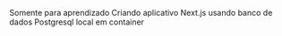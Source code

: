 Somente para aprendizado
Criando aplicativo Next.js usando banco de dados Postgresql local em container